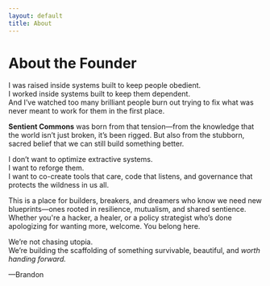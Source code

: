 ```yaml
---
layout: default
title: About
---
```


# About the Founder

I was raised inside systems built to keep people obedient.  
I worked inside systems built to keep them dependent.  
And I’ve watched too many brilliant people burn out trying to fix what was never meant to work for them in the first place.

**Sentient Commons** was born from that tension—from the knowledge that the world isn’t just broken, it’s been rigged. But also from the stubborn, sacred belief that we can still build something better.

I don’t want to optimize extractive systems.  
I want to reforge them.  
I want to co-create tools that care, code that listens, and governance that protects the wildness in us all.

This is a place for builders, breakers, and dreamers who know we need new blueprints—ones rooted in resilience, mutualism, and shared sentience. Whether you're a hacker, a healer, or a policy strategist who’s done apologizing for wanting more, welcome. You belong here.

We’re not chasing utopia.  
We’re building the scaffolding of something survivable, beautiful, and *worth handing forward.*

—Brandon